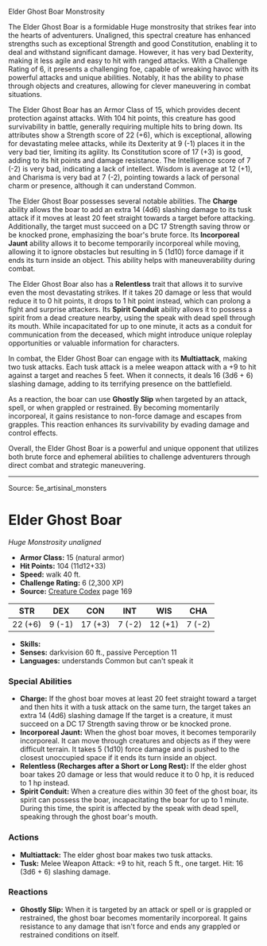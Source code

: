 <MonsterName/>Elder Ghost Boar</MonsterName>
<CreatureType/>Monstrosity</CreatureType>

<summary>The Elder Ghost Boar is a formidable Huge monstrosity that strikes fear into the hearts of adventurers. Unaligned, this spectral creature has enhanced strengths such as exceptional Strength and good Constitution, enabling it to deal and withstand significant damage. However, it has very bad Dexterity, making it less agile and easy to hit with ranged attacks. With a Challenge Rating of 6, it presents a challenging foe, capable of wreaking havoc with its powerful attacks and unique abilities. Notably, it has the ability to phase through objects and creatures, allowing for clever maneuvering in combat situations.</summary>

<detail>

The Elder Ghost Boar has an Armor Class of 15, which provides decent protection against attacks. With 104 hit points, this creature has good survivability in battle, generally requiring multiple hits to bring down. Its attributes show a Strength score of 22 (+6), which is exceptional, allowing for devastating melee attacks, while its Dexterity at 9 (-1) places it in the very bad tier, limiting its agility. Its Constitution score of 17 (+3) is good, adding to its hit points and damage resistance. The Intelligence score of 7 (-2) is very bad, indicating a lack of intellect. Wisdom is average at 12 (+1), and Charisma is very bad at 7 (-2), pointing towards a lack of personal charm or presence, although it can understand Common.

The Elder Ghost Boar possesses several notable abilities. The **Charge** ability allows the boar to add an extra 14 (4d6) slashing damage to its tusk attack if it moves at least 20 feet straight towards a target before attacking. Additionally, the target must succeed on a DC 17 Strength saving throw or be knocked prone, emphasizing the boar's brute force. Its **Incorporeal Jaunt** ability allows it to become temporarily incorporeal while moving, allowing it to ignore obstacles but resulting in 5 (1d10) force damage if it ends its turn inside an object. This ability helps with maneuverability during combat.

The Elder Ghost Boar also has a **Relentless** trait that allows it to survive even the most devastating strikes. If it takes 20 damage or less that would reduce it to 0 hit points, it drops to 1 hit point instead, which can prolong a fight and surprise attackers. Its **Spirit Conduit** ability allows it to possess a spirit from a dead creature nearby, using the speak with dead spell through its mouth. While incapacitated for up to one minute, it acts as a conduit for communication from the deceased, which might introduce unique roleplay opportunities or valuable information for characters.

In combat, the Elder Ghost Boar can engage with its **Multiattack**, making two tusk attacks. Each tusk attack is a melee weapon attack with a +9 to hit against a target and reaches 5 feet. When it connects, it deals 16 (3d6 + 6) slashing damage, adding to its terrifying presence on the battlefield.

As a reaction, the boar can use **Ghostly Slip** when targeted by an attack, spell, or when grappled or restrained. By becoming momentarily incorporeal, it gains resistance to non-force damage and escapes from grapples. This reaction enhances its survivability by evading damage and control effects.

Overall, the Elder Ghost Boar is a powerful and unique opponent that utilizes both brute force and ephemeral abilities to challenge adventurers through direct combat and strategic maneuvering.</detail>



---

Source: 5e_artisinal_monsters

# Elder Ghost Boar

*Huge* *Monstrosity* *unaligned*

- **Armor Class:** 15 (natural armor)
- **Hit Points:** 104 (11d12+33)
- **Speed:** walk 40 ft.
- **Challenge Rating:** 6 (2,300 XP)
- **Source:** [Creature Codex](https://koboldpress.com/kpstore/product/creature-codex-for-5th-edition-dnd) page 169

| STR | DEX | CON | INT | WIS | CHA |
| --- | --- | --- | --- | --- | --- |
| 22 (+6) | 9 (-1) | 17 (+3) | 7 (-2) | 12 (+1) | 7 (-2) |

- **Skills:** 
- **Senses:** darkvision 60 ft., passive Perception 11
- **Languages:** understands Common but can't speak it

### Special Abilities

- **Charge:** If the ghost boar moves at least 20 feet straight toward a target and then hits it with a tusk attack on the same turn, the target takes an extra 14 (4d6) slashing damage If the target is a creature, it must succeed on a DC 17 Strength saving throw or be knocked prone.
- **Incorporeal Jaunt:** When the ghost boar moves, it becomes temporarily incorporeal. It can move through creatures and objects as if they were difficult terrain. It takes 5 (1d10) force damage and is pushed to the closest unoccupied space if it ends its turn inside an object.
- **Relentless (Recharges after a Short or Long Rest):** If the elder ghost boar takes 20 damage or less that would reduce it to 0 hp, it is reduced to 1 hp instead.
- **Spirit Conduit:** When a creature dies within 30 feet of the ghost boar, its spirit can possess the boar, incapacitating the boar for up to 1 minute. During this time, the spirit is affected by the speak with dead spell, speaking through the ghost boar's mouth.

### Actions

- **Multiattack:** The elder ghost boar makes two tusk attacks.
- **Tusk:** Melee Weapon Attack: +9 to hit, reach 5 ft., one target. Hit: 16 (3d6 + 6) slashing damage.

### Reactions

- **Ghostly Slip:** When it is targeted by an attack or spell or is grappled or restrained, the ghost boar becomes momentarily incorporeal. It gains resistance to any damage that isn't force and ends any grappled or restrained conditions on itself.




